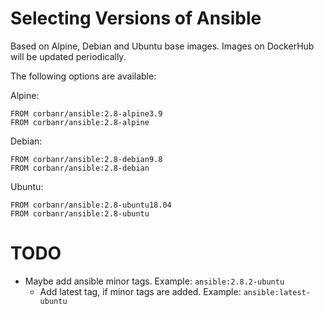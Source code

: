 # Selecting Versions of Ansible

Based on Alpine, Debian and Ubuntu base images.
Images on DockerHub will be updated periodically.

The following options are available:

Alpine:

    FROM corbanr/ansible:2.8-alpine3.9
    FROM corbanr/ansible:2.8-alpine

Debian:

    FROM corbanr/ansible:2.8-debian9.8
    FROM corbanr/ansible:2.8-debian

Ubuntu:

    FROM corbanr/ansible:2.8-ubuntu18.04
    FROM corbanr/ansible:2.8-ubuntu

# TODO
- Maybe add ansible minor tags. Example: `ansible:2.8.2-ubuntu`
  - Add latest tag, if minor tags are added. Example: `ansible:latest-ubuntu`
